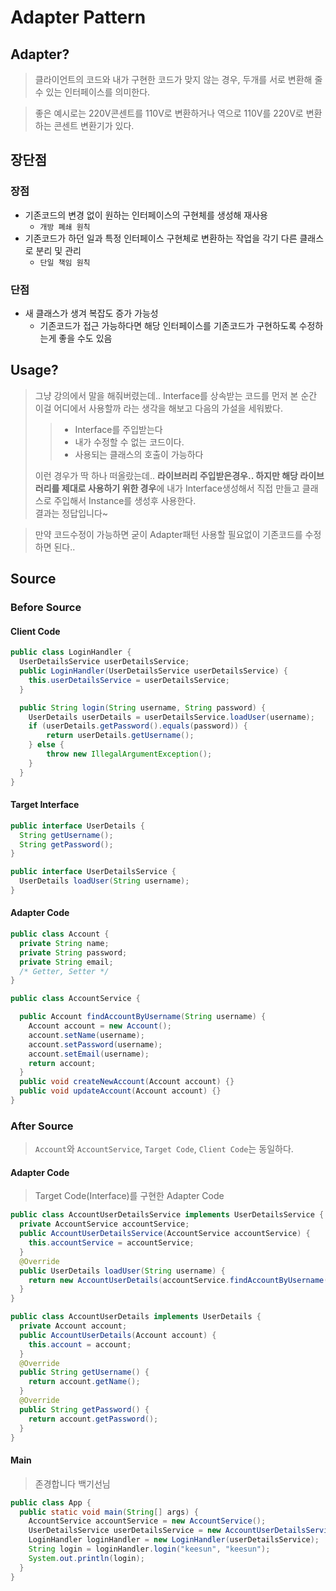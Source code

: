 # Adapter Pattern

## Adapter?

> 클라이언트의 코드와 내가 구현한 코드가 맞지 않는 경우, 두개를 서로 변환해 줄수 있는 인터페이스를 의미한다.

> 좋은 예시로는 220V콘센트를 110V로 변환하거나 역으로 110V를 220V로 변환하는 콘센트 변환기가 있다.

## 장단점

### 장점

- 기존코드의 변경 없이 원하는 인터페이스의 구현체를 생성해 재사용
  - `개방 폐쇄 원칙`
- 기존코드가 하던 일과 특정 인터페이스 구현체로 변환하는 작업을 각기 다른 클래스로 분리 및 관리
  - `단일 책임 원칙`

### 단점

- 새 클래스가 생겨 복잡도 증가 가능성
  - 기존코드가 접근 가능하다면 해당 인터페이스를 기존코드가 구현하도록 수정하는게 좋을 수도 있음

## Usage?

> 그냥 강의에서 말을 해줘버렸는데.. Interface를 상속받는 코드를 먼저 본 순간 이걸 어디에서 사용할까 라는 생각을 해보고 다음의 가설을 세워봤다.
>
> > - Interface를 주입받는다
> > - 내가 수정할 수 없는 코드이다.
> > - 사용되는 클래스의 호출이 가능하다
>
> 이런 경우가 딱 하나 떠올랐는데.. **라이브러리 주입받은경우.. 하지만 해당 라이브러리를 제대로 사용하기 위한 경우**에 내가 Interface생성해서 직접 만들고 클래스로 주입해서 Instance를 생성후 사용한다.  
> 결과는 정답입니다~

> 만약 코드수정이 가능하면 굳이 Adapter패턴 사용할 필요없이 기존코드를 수정하면 된다..

## Source

### Before Source

#### Client Code

```java
public class LoginHandler {
  UserDetailsService userDetailsService;
  public LoginHandler(UserDetailsService userDetailsService) {
    this.userDetailsService = userDetailsService;
  }

  public String login(String username, String password) {
    UserDetails userDetails = userDetailsService.loadUser(username);
    if (userDetails.getPassword().equals(password)) {
        return userDetails.getUsername();
    } else {
        throw new IllegalArgumentException();
    }
  }
}
```

#### Target Interface

```java
public interface UserDetails {
  String getUsername();
  String getPassword();
}

public interface UserDetailsService {
  UserDetails loadUser(String username);
}
```

#### Adapter Code

```java
public class Account {
  private String name;
  private String password;
  private String email;
  /* Getter, Setter */
}

public class AccountService {

  public Account findAccountByUsername(String username) {
    Account account = new Account();
    account.setName(username);
    account.setPassword(username);
    account.setEmail(username);
    return account;
  }
  public void createNewAccount(Account account) {}
  public void updateAccount(Account account) {}
}
```

### After Source

> `Account`와 `AccountService`, `Target Code`, `Client Code`는 동일하다.

#### Adapter Code

> Target Code(Interface)를 구현한 Adapter Code

```java
public class AccountUserDetailsService implements UserDetailsService {
  private AccountService accountService;
  public AccountUserDetailsService(AccountService accountService) {
    this.accountService = accountService;
  }
  @Override
  public UserDetails loadUser(String username) {
    return new AccountUserDetails(accountService.findAccountByUsername(username));
  }
}

public class AccountUserDetails implements UserDetails {
  private Account account;
  public AccountUserDetails(Account account) {
    this.account = account;
  }
  @Override
  public String getUsername() {
    return account.getName();
  }
  @Override
  public String getPassword() {
    return account.getPassword();
  }
}
```

#### Main

> 존경합니다 백기선님

```java
public class App {
  public static void main(String[] args) {
    AccountService accountService = new AccountService();
    UserDetailsService userDetailsService = new AccountUserDetailsService(accountService);
    LoginHandler loginHandler = new LoginHandler(userDetailsService);
    String login = loginHandler.login("keesun", "keesun");
    System.out.println(login);
  }
}
```
